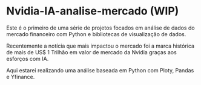 # Nvidia-IA-analise-mercado (WIP)
Este é o primeiro de uma série de projetos focados em análise de dados do mercado financeiro com Python e bibliotecas de visualização de dados.

Recentemente a notícia que mais impactou o mercado foi a marca histórica de mais de US$ 1 Trilhão em valor de mercado da Nvidia graças aos esforços com IA.

Aqui estarei realizando uma análise baseada em Python com Ploty, Pandas e Yfinance.
